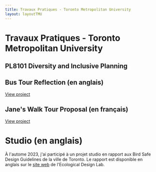 ```yaml
---
title: Travaux Pratiques - Toronto Metropolitan University
layout: layoutTMU
---
```

# Travaux Pratiques - Toronto Metropolitan University 

## PL8101 Diversity and Inclusive Planning
## Bus Tour Reflection (en anglais)
[View project](/bustourreflection.html)

## Jane's Walk Tour Proposal (en français)
[View project](/janewalktourfr.html)

# Studio (en anglais)
À l'autome 2023, j'ai participé à un projet studio en rapport aux Bird Safe Design Guidelines de la ville de Toronto. Le rapport est disponible en anglais sur le [site web](https://ecologicaldesignlab.ca/project/bird-safe-city-bird-safe-design-guidelines-for-the-biophilic-city/) de l'Ecological Design Lab. 
